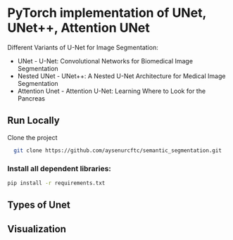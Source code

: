 
# PyTorch implementation of UNet, UNet++, Attention UNet


Different Variants of U-Net for Image Segmentation:

* UNet - U-Net: Convolutional Networks for Biomedical Image Segmentation
* Nested UNet - UNet++: A Nested U-Net Architecture for Medical Image Segmentation
* Attention Unet - Attention U-Net: Learning Where to Look for the Pancreas



## Run Locally

Clone the project

```bash
  git clone https://github.com/aysenurcftc/semantic_segmentation.git
```




### Install all dependent libraries:

```bash
pip install -r requirements.txt
```




## Types of Unet


## Visualization

